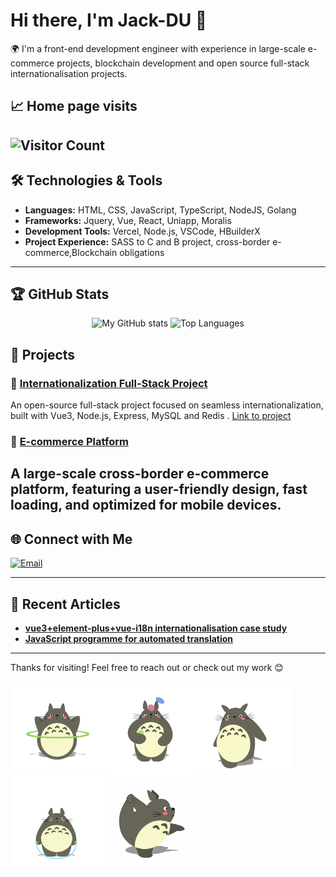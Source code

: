 # Hi there, I'm Jack-DU 👋

🌍 I'm a front-end development engineer with experience in large-scale e-commerce projects, blockchain development and open source full-stack internationalisation projects.

## 📈 Home page visits
![Visitor Count](https://profile-counter.glitch.me/durunsong/count.svg)
---

## 🛠 Technologies & Tools

- **Languages:** HTML, CSS, JavaScript, TypeScript, NodeJS, Golang
- **Frameworks:** Jquery, Vue, React, Uniapp, Moralis
- **Development Tools:** Vercel, Node.js, VSCode, HBuilderX
- **Project Experience:** SASS to C and B project, cross-border e-commerce,Blockchain obligations
---

## 🏆 GitHub Stats

<div align="center">
  <img src="https://github-readme-stats.vercel.app/api?username=durunsong&show_icons=true&theme=default&bg_color=FFFFFF&title_color=5194f0&text_color=#666&icon_color=0000FF" alt="My GitHub stats" height="180em" />
  <img src="https://github-readme-stats.vercel.app/api/top-langs/?username=durunsong&layout=compact&bg_color=#18a1e8&theme=radical" alt="Top Languages" height="180em" />
</div>

## 🚀 Projects

### 🔹 [Internationalization Full-Stack Project](https://github.com/durunsong/kilyicms)
An open-source full-stack project focused on seamless internationalization, built with Vue3, Node.js, Express, MySQL and Redis . [Link to project](https://github.com/durunsong/kilyicms)

### 🔹 [E-commerce Platform](https://github.com/durunsong/kilyimall)
A large-scale cross-border e-commerce platform, featuring a user-friendly design, fast loading, and optimized for mobile devices.
---

## 🌐 Connect with Me
[![Email](https://img.shields.io/badge/-Email-c14438?style=flat&logo=gmail&logoColor=white)](mailto:durunsongs@gmail.com)

---

## 💬 Recent Articles

- [**vue3+element-plus+vue-i18n internationalisation case study**](https://blog.csdn.net/m0_73328686/article/details/143163176)
- [**JavaScript programme for automated translation**](https://blog.csdn.net/m0_73328686/article/details/143163009)
---

Thanks for visiting! Feel free to reach out or check out my work 😊

<img src="./images/long5.gif?raw=true" width = "150" align=center /><img src="./images/long6.gif?raw=true" width = "150" align=center /><img src="./images/long7.gif?raw=true" width = "150" align=center /><img src="./images/long8.gif?raw=true" width = "150" align=center /><img src="./images/long9.gif?raw=true" width = "150" align=center />
